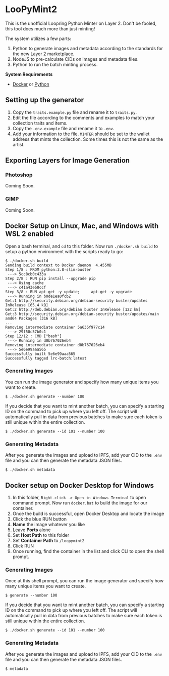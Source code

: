 # LooPyMint2

This is the unofficial Loopring Python Minter on Layer 2. Don't be fooled, this tool does much more than just minting!

The system utilizes a few parts:

1. Python to generate images and metadata according to the standards for the new Layer 2 marketplace.
2. NodeJS to pre-calculate CIDs on images and metadata files.
3. Python to run the batch minting process.

**System Requirements**

* [Docker](https://docs.docker.com/engine/install/) or [Python](https://www.python.org/downloads/)

## Setting up the generator

1. Copy the `traits.example.py` file and rename it to `traits.py`.
2. Edit the file according to the comments and examples to match your collection traits and items.
3. Copy the `.env.example` file and rename it to `.env`.
4. Add your information to the file. `MINTER` should be set to the wallet address that mints the collection. Some times this is not the same as the artist.

## Exporting Layers for Image Generation

### Photoshop

Coming Soon.

### GIMP

Coming Soon.

## Docker Setup on Linux, Mac, and Windows with WSL 2 enabled

Open a bash terminal, and `cd` to this folder. Now run `./docker.sh build` to setup a python environment with the scripts ready to go:

```shell
$ ./docker.sh build
Sending build context to Docker daemon  4.455MB
Step 1/8 : FROM python:3.8-slim-buster
 ---> 5cc8cb0c433a
Step 2/8 : RUN pip install --upgrade pip
 ---> Using cache
 ---> c41a43e68ccf
Step 3/8 : RUN apt-get -y update;     apt-get -y upgrade
 ---> Running in b0de1ea0fcb2
Get:1 http://security.debian.org/debian-security buster/updates InRelease [65.4 kB]
Get:2 http://deb.debian.org/debian buster InRelease [122 kB]
Get:3 http://security.debian.org/debian-security buster/updates/main amd64 Packages [316 kB]
...
Removing intermediate container 5a635f977c14
 ---> 29f50c57b0c1
Step 12/12 : CMD ["bash"]
 ---> Running in d0b767026eb4
Removing intermediate container d0b767026eb4
 ---> 5e6e99aaa565
Successfully built 5e6e99aaa565
Successfully tagged lrc-batch:latest
```
### Generating Images

You can run the image generator and specify how many unique items you want to create.

```shell
$ ./docker.sh generate --number 100
```

If you decide that you want to mint another batch, you can specify a starting ID on the command to pick up where you left off. The script will automatically pull in data from previous batches to make sure each token is still unique within the entire collection.

```shell
$ ./docker.sh generate --id 101 --number 100
```

### Generating Metadata

After you generate the images and upload to IPFS, add your CID to the `.env` file and you can then generate the metadata JSON files.

```shell
$ ./docker.sh metadata
```

## Docker setup on Docker Desktop for Windows

1. In this folder, `Right-click -> Open in Windows Terminal` to open command prompt. Now run `docker.bat` to build the image for our container.
2. Once the build is successful, open Docker Desktop and locate the image
3. Click the blue RUN button
4. **Name** the image whatever you like
5. Leave **Ports** alone
6. Set **Host Path** to this folder
7. Set **Container Path** to `/loopymint2`
8. Click RUN
9. Once running, find the container in the list and click CLI to open the shell prompt.

### Generating Images

Once at this shell prompt, you can run the image generator and specify how many unique items you want to create.

```shell
$ generate --number 100
```

If you decide that you want to mint another batch, you can specify a starting ID on the command to pick up where you left off. The script will automatically pull in data from previous batches to make sure each token is still unique within the entire collection.

```shell
$ ./docker.sh generate --id 101 --number 100
```

### Generating Metadata

After you generate the images and upload to IPFS, add your CID to the `.env` file and you can then generate the metadata JSON files.

```shell
$ metadata
```
